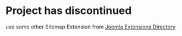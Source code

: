 # Project has discontinued #

use some other Sitemap Extension from [Joomla Extensions Directory](http://extensions.joomla.org/tags/site-map)
